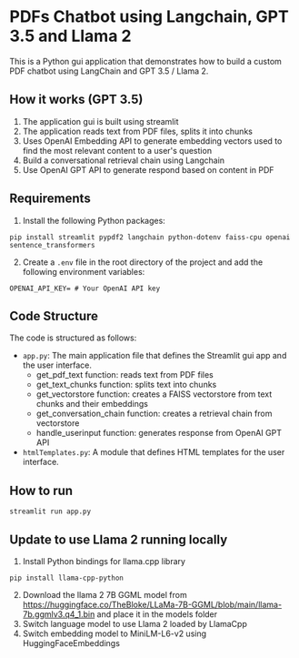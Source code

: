 # PDFs Chatbot using Langchain, GPT 3.5 and Llama 2
This is a Python gui application that demonstrates how to build a custom PDF chatbot using LangChain and GPT 3.5 / Llama 2. 


## How it works (GPT 3.5)
1. The application gui is built using streamlit
2. The application reads text from PDF files, splits it into chunks
3. Uses OpenAI Embedding API to generate embedding vectors used to find the most relevant content to a user's question 
4. Build a conversational retrieval chain using Langchain
5. Use OpenAI GPT API to generate respond based on content in PDF


## Requirements
1. Install the following Python packages:
```
pip install streamlit pypdf2 langchain python-dotenv faiss-cpu openai sentence_transformers
```

2. Create a `.env` file in the root directory of the project and add the following environment variables:
```
OPENAI_API_KEY= # Your OpenAI API key
```


## Code Structure

The code is structured as follows:

- `app.py`: The main application file that defines the Streamlit gui app and the user interface.
    * get_pdf_text function: reads text from PDF files
    * get_text_chunks function: splits text into chunks
    * get_vectorstore function: creates a FAISS vectorstore from text chunks and their embeddings
    * get_conversation_chain function: creates a retrieval chain from vectorstore
    * handle_userinput function: generates response from OpenAI GPT API
- `htmlTemplates.py`: A module that defines HTML templates for the user interface.


## How to run
```
streamlit run app.py
```


## Update to use Llama 2 running locally
1. Install Python bindings for llama.cpp library
```
pip install llama-cpp-python
```
2. Download the llama 2 7B GGML model from https://huggingface.co/TheBloke/LLaMa-7B-GGML/blob/main/llama-7b.ggmlv3.q4_1.bin and place it in the models folder
3. Switch language model to use Llama 2 loaded by LlamaCpp
4. Switch embedding model to MiniLM-L6-v2 using HuggingFaceEmbeddings
